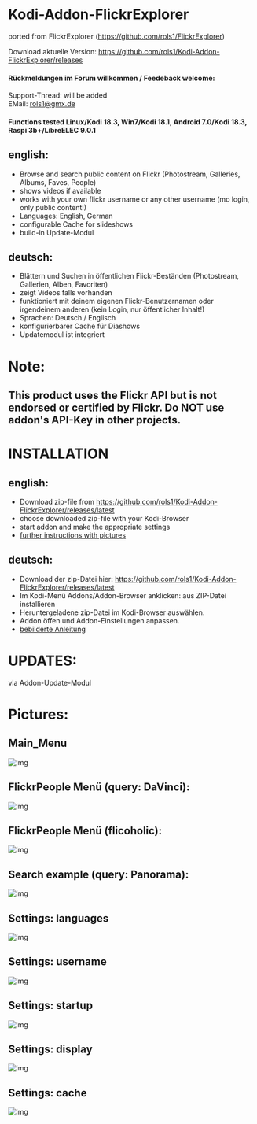 Kodi-Addon-FlickrExplorer
==============
ported from FlickrExplorer (https://github.com/rols1/FlickrExplorer)

Download aktuelle Version: https://github.com/rols1/Kodi-Addon-FlickrExplorer/releases

#### Rückmeldungen im Forum willkommen / Feedeback welcome:
Support-Thread: will be added <br>
EMail: rols1@gmx.de 
  
#### Functions tested Linux/Kodi 18.3, Win7/Kodi 18.1, Android 7.0/Kodi 18.3, Raspi 3b+/LibreELEC 9.0.1 

## english:
- Browse and search public content on Flickr (Photostream, Galleries, Albums, Faves, People)
- shows videos if available
- works with your own flickr username or any other username (mo login, only public content!)
- Languages: English, German
- configurable Cache for slideshows
- build-in Update-Modul

## deutsch:
- Blättern und Suchen in öffentlichen Flickr-Beständen (Photostream, Gallerien, Alben, Favoriten)
- zeigt Videos falls vorhanden
- funktioniert mit deinem eigenen Flickr-Benutzernamen oder irgendeinem anderen (kein Login, nur öffentlicher Inhalt!) 
- Sprachen: Deutsch / Englisch
- konfigurierbarer Cache für Diashows
- Updatemodul ist integriert

Note:
===================
## This product uses the Flickr API but is not endorsed or certified by Flickr. Do NOT use addon's API-Key in other projects.

INSTALLATION
===================
## english:
- Download zip-file from https://github.com/rols1/Kodi-Addon-FlickrExplorer/releases/latest
- choose downloaded zip-file with your Kodi-Browser
- start addon and make the appropriate settings
- [further instructions with pictures](https://kodi.wiki/view/HOW-TO:Install_add-ons_from_zip_files) 

## deutsch:
- Download der zip-Datei hier: https://github.com/rols1/Kodi-Addon-FlickrExplorer/releases/latest
- Im Kodi-Menü Addons/Addon-Browser anklicken: aus ZIP-Datei installieren
- Heruntergeladene zip-Datei im Kodi-Browser auswählen.
- Addon öffen und Addon-Einstellungen anpassen.
- [bebilderte Anleitung](https://www.kodinerds.net/index.php/Thread/14234-Wie-installiert-man-Addons-die-nicht-über-den-Addon-Browser-verfügbar-sind/?page=Thread&threadID=14234)

UPDATES:
===================  
via Addon-Update-Modul
 
 Pictures:
=================== 
## Main_Menu
![img](https://github.com/rols1/PluginPictures/blob/master/Kodi/FlickrExplorer/Main_Menu.png)

## FlickrPeople Menü (query: DaVinci):
![img](https://github.com/rols1/PluginPictures/blob/master/Kodi/FlickrExplorer/Menu_FlickrPeople.png)  

## FlickrPeople Menü (flicoholic):
![img](https://github.com/rols1/PluginPictures/blob/master/Kodi/FlickrExplorer/FlickrPeople_flicoholic.png)

## Search example (query: Panorama):
![img](https://github.com/rols1/PluginPictures/blob/master/Kodi/FlickrExplorer/Suche_Panorama-S1.png)

## Settings: languages
![img](https://github.com/rols1/PluginPictures/blob/master/Kodi/FlickrExplorer/Settings_Lang.png)

## Settings: username
![img](https://github.com/rols1/PluginPictures/blob/master/Kodi/FlickrExplorer/Settings_Username.png)

## Settings: startup
![img](https://github.com/rols1/PluginPictures/blob/master/Kodi/FlickrExplorer/Settings_Startup.png)

## Settings: display
![img](https://github.com/rols1/PluginPictures/blob/master/Kodi/FlickrExplorer/Settings_Display.png)

## Settings: cache
![img](https://github.com/rols1/PluginPictures/blob/master/Kodi/FlickrExplorer/Settings_Cache.png)







